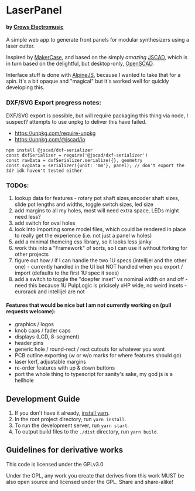 # LaserPanel
#### by [Crows Electromusic](https://crowselectromusic.com)

A simple web app to generate front panels for modular synthesizers using a laser cutter. 

Inspired by [MakerCase](https://www.makercase.com/), and based on the simply *amazing* [JSCAD](https://github.com/jscad/OpenJSCAD.org), which is in turn based on the delightful, but desktop-only, [OpenSCAD](https://openscad.org/).

Interface stuff is done with [AlpineJS](https://alpinejs.dev/), because I wanted to take that for a spin. It's a bit opaque and "magical" but it's worked well for quickly developing this.


### DXF/SVG Export progress notes:

DXF/SVG export is possible, but will require packaging this thing via node, I suspect? attempts to use unpkg to deliver this have failed.

- https://unpkg.com/require-unpkg
- https://unpkg.com/@jscad/io

```
npm install @jscad/dxf-serializer
const dxfSerializer = require('@jscad/dxf-serializer')
const rawData = dxfSerializer.serialize({}, geometry
const svgData = serializer({unit: 'mm'}, panel); // don't export the 3d? idk haven't tested either
```

### TODOs:

1. lookup data for features - rotary pot shaft sizes,encoder shaft sizes, slide pot lengths and widths, toggle switch sizes, led size
2. add margins to all my holes, most will need extra space, LEDs might need less?
3. add switch for oval holes
4. look into importing some model files, which could be rendered in place to really get the experience (i.e. not just a panel w holes)
5. add a minimal themeing css library, so it looks less janky
6. work this into a "Framework" of sorts, so I can use it without forking for other projects
7. figure out how / if I can handle the two 1U specs (intellijel and the other one) - currently handled in the UI but NOT handled when you export / import (defaults to the first 1U spec it sees)
8. add a switch to toggle the "doepfer inset" vs nominal width on and off - need this because 1U PulpLogic is pricisely xHP wide, no weird insets - eurorack and intellijel are not

#### Features that would be nice but I am not currently working on (pull requests welcome):

  - graphics / logos
  - knob caps / fader caps
  - displays (LCD, 8-segment)
  - header pins
  - generic hole / round-rect / rect cutouts for whatever you want
  - PCB outline exporting (w or w/o marks for where features should go)
  - laser kerf, adjustable margins
  - re-order features with up & down buttons
  - port the whole thing to typescript for sanity's sake, my god js is a hellhole

## Development Guide

1. If you don't have it already, [install yarn](https://yarnpkg.com/getting-started/install).
2. In the root project directory, run `yarn install`.
3. To run the development server, run `yarn start`.
4. To output build files to the `./dist` directory, run `yarn build`.

## Guidelines for derivative works

This code is licensed under the GPLv3.0

Under the GPL, any work you create that derives from this work MUST be also open source and licensed under the GPL. Share and share-alike!
